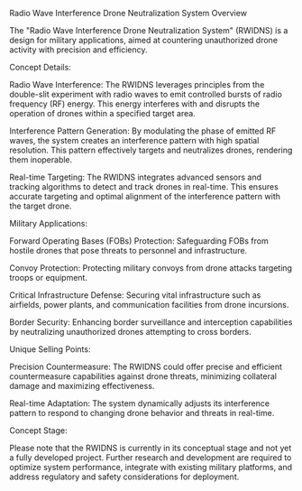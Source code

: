 Radio Wave Interference Drone Neutralization System Overview

The "Radio Wave Interference Drone Neutralization System" (RWIDNS) is a design for military applications, aimed at countering unauthorized drone activity with precision and efficiency.

Concept Details:

Radio Wave Interference: The RWIDNS leverages principles from the double-slit experiment with radio waves to emit controlled bursts of radio frequency (RF) energy. This energy interferes with and disrupts the operation of drones within a specified target area.

Interference Pattern Generation: By modulating the phase of emitted RF waves, the system creates an interference pattern with high spatial resolution. This pattern effectively targets and neutralizes drones, rendering them inoperable.

Real-time Targeting: The RWIDNS integrates advanced sensors and tracking algorithms to detect and track drones in real-time. This ensures accurate targeting and optimal alignment of the interference pattern with the target drone.

Military Applications:

Forward Operating Bases (FOBs) Protection: Safeguarding FOBs from hostile drones that pose threats to personnel and infrastructure.

Convoy Protection: Protecting military convoys from drone attacks targeting troops or equipment.

Critical Infrastructure Defense: Securing vital infrastructure such as airfields, power plants, and communication facilities from drone incursions.

Border Security: Enhancing border surveillance and interception capabilities by neutralizing unauthorized drones attempting to cross borders.

Unique Selling Points:

Precision Countermeasure: The RWIDNS could offer precise and efficient countermeasure capabilities against drone threats, minimizing collateral damage and maximizing effectiveness.

Real-time Adaptation: The system dynamically adjusts its interference pattern to respond to changing drone behavior and threats in real-time.

Concept Stage:

Please note that the RWIDNS is currently in its conceptual stage and not yet a fully developed project. Further research and development are required to optimize system performance, integrate with existing military platforms, and address regulatory and safety considerations for deployment.
